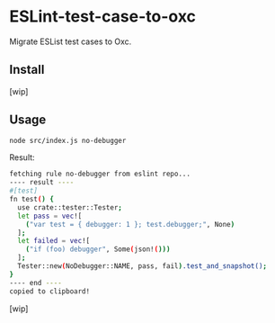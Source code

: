 # ESLint-test-case-to-oxc

Migrate ESList test cases to Oxc.

## Install

[wip]

## Usage

```sh
node src/index.js no-debugger
```

Result:

```sh
fetching rule no-debugger from eslint repo...
---- result ----
#[test]
fn test() {
  use crate::tester::Tester;
  let pass = vec![
    ("var test = { debugger: 1 }; test.debugger;", None)
  ];
  let failed = vec![
    ("if (foo) debugger", Some(json!()))
  ];
  Tester::new(NoDebugger::NAME, pass, fail).test_and_snapshot();
}
---- end ----
copied to clipboard!
```

[wip]
